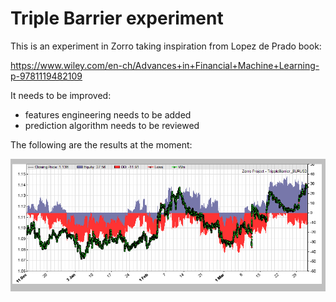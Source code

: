 # Triple Barrier experiment

This is an experiment in Zorro taking inspiration from Lopez de Prado book:

https://www.wiley.com/en-ch/Advances+in+Financial+Machine+Learning-p-9781119482109


It needs to be improved:

* features engineering needs to be added
* prediction algorithm needs to be reviewed

The following are the results at the moment:


![Zorro results](/images/triplebarrier1.png)
